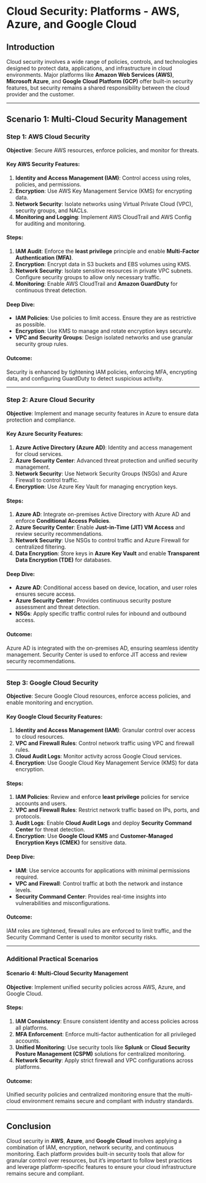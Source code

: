 
# Cloud Security: Platforms - AWS, Azure, and Google Cloud

## Introduction
Cloud security involves a wide range of policies, controls, and technologies designed to protect data, applications, and infrastructure in cloud environments. Major platforms like **Amazon Web Services (AWS)**, **Microsoft Azure**, and **Google Cloud Platform (GCP)** offer built-in security features, but security remains a shared responsibility between the cloud provider and the customer.

---

## Scenario 1: Multi-Cloud Security Management

### Step 1: AWS Cloud Security

**Objective**: Secure AWS resources, enforce policies, and monitor for threats.

#### Key AWS Security Features:
1. **Identity and Access Management (IAM)**: Control access using roles, policies, and permissions.
2. **Encryption**: Use AWS Key Management Service (KMS) for encrypting data.
3. **Network Security**: Isolate networks using Virtual Private Cloud (VPC), security groups, and NACLs.
4. **Monitoring and Logging**: Implement AWS CloudTrail and AWS Config for auditing and monitoring.

#### Steps:
1. **IAM Audit**: Enforce the **least privilege** principle and enable **Multi-Factor Authentication (MFA)**.
2. **Encryption**: Encrypt data in S3 buckets and EBS volumes using KMS.
3. **Network Security**: Isolate sensitive resources in private VPC subnets. Configure security groups to allow only necessary traffic.
4. **Monitoring**: Enable AWS CloudTrail and **Amazon GuardDuty** for continuous threat detection.

#### Deep Dive:
- **IAM Policies**: Use policies to limit access. Ensure they are as restrictive as possible.
- **Encryption**: Use KMS to manage and rotate encryption keys securely.
- **VPC and Security Groups**: Design isolated networks and use granular security group rules.

#### Outcome:
Security is enhanced by tightening IAM policies, enforcing MFA, encrypting data, and configuring GuardDuty to detect suspicious activity.

---

### Step 2: Azure Cloud Security

**Objective**: Implement and manage security features in Azure to ensure data protection and compliance.

#### Key Azure Security Features:
1. **Azure Active Directory (Azure AD)**: Identity and access management for cloud services.
2. **Azure Security Center**: Advanced threat protection and unified security management.
3. **Network Security**: Use Network Security Groups (NSGs) and Azure Firewall to control traffic.
4. **Encryption**: Use Azure Key Vault for managing encryption keys.

#### Steps:
1. **Azure AD**: Integrate on-premises Active Directory with Azure AD and enforce **Conditional Access Policies**.
2. **Azure Security Center**: Enable **Just-in-Time (JIT) VM Access** and review security recommendations.
3. **Network Security**: Use NSGs to control traffic and Azure Firewall for centralized filtering.
4. **Data Encryption**: Store keys in **Azure Key Vault** and enable **Transparent Data Encryption (TDE)** for databases.

#### Deep Dive:
- **Azure AD**: Conditional access based on device, location, and user roles ensures secure access.
- **Azure Security Center**: Provides continuous security posture assessment and threat detection.
- **NSGs**: Apply specific traffic control rules for inbound and outbound access.

#### Outcome:
Azure AD is integrated with the on-premises AD, ensuring seamless identity management. Security Center is used to enforce JIT access and review security recommendations.

---

### Step 3: Google Cloud Security

**Objective**: Secure Google Cloud resources, enforce access policies, and enable monitoring and encryption.

#### Key Google Cloud Security Features:
1. **Identity and Access Management (IAM)**: Granular control over access to cloud resources.
2. **VPC and Firewall Rules**: Control network traffic using VPC and firewall rules.
3. **Cloud Audit Logs**: Monitor activity across Google Cloud services.
4. **Encryption**: Use Google Cloud Key Management Service (KMS) for data encryption.

#### Steps:
1. **IAM Policies**: Review and enforce **least privilege** policies for service accounts and users.
2. **VPC and Firewall Rules**: Restrict network traffic based on IPs, ports, and protocols.
3. **Audit Logs**: Enable **Cloud Audit Logs** and deploy **Security Command Center** for threat detection.
4. **Encryption**: Use **Google Cloud KMS** and **Customer-Managed Encryption Keys (CMEK)** for sensitive data.

#### Deep Dive:
- **IAM**: Use service accounts for applications with minimal permissions required.
- **VPC and Firewall**: Control traffic at both the network and instance levels.
- **Security Command Center**: Provides real-time insights into vulnerabilities and misconfigurations.

#### Outcome:
IAM roles are tightened, firewall rules are enforced to limit traffic, and the Security Command Center is used to monitor security risks.

---

### Additional Practical Scenarios

#### Scenario 4: Multi-Cloud Security Management

**Objective**: Implement unified security policies across AWS, Azure, and Google Cloud.

#### Steps:
1. **IAM Consistency**: Ensure consistent identity and access policies across all platforms.
2. **MFA Enforcement**: Enforce multi-factor authentication for all privileged accounts.
3. **Unified Monitoring**: Use security tools like **Splunk** or **Cloud Security Posture Management (CSPM)** solutions for centralized monitoring.
4. **Network Security**: Apply strict firewall and VPC configurations across platforms.

#### Outcome:
Unified security policies and centralized monitoring ensure that the multi-cloud environment remains secure and compliant with industry standards.

---

## Conclusion
Cloud security in **AWS**, **Azure**, and **Google Cloud** involves applying a combination of IAM, encryption, network security, and continuous monitoring. Each platform provides built-in security tools that allow for granular control over resources, but it’s important to follow best practices and leverage platform-specific features to ensure your cloud infrastructure remains secure and compliant.
